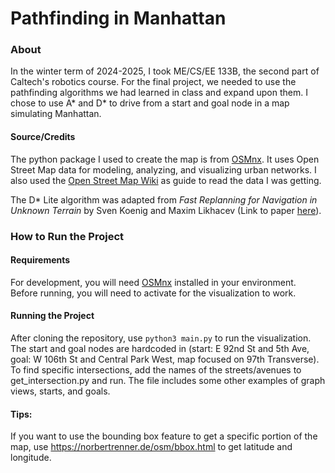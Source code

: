 # Pathfinding in Manhattan

### About 
In the winter term of 2024-2025, I took ME/CS/EE 133B, the second part of Caltech's robotics course. For the final project, we needed to use the pathfinding algorithms we had learned in class and expand upon them. I chose to use A* and D* to drive from a start and goal node in a map simulating Manhattan. 

#### Source/Credits
The python package I used to create the map is from [OSMnx](https://geoffboeing.com/publications/osmnx-paper/). It uses Open Street Map data for modeling, analyzing, and visualizing urban networks. I also used the [Open Street Map Wiki](https://wiki.openstreetmap.org/wiki/Main_Page) as guide to read the data I was getting.

The D* Lite algorithm was adapted from *Fast Replanning for Navigation in Unknown Terrain* by Sven Koenig and Maxim Likhacev (Link to paper [here](https://ieeexplore.ieee.org/document/1435479)). 

### How to Run the Project

#### Requirements 
For development, you will need [OSMnx](https://osmnx.readthedocs.io/en/stable/installation.html) installed in your environment. Before running, you will need to activate for the visualization to work.

#### Running the Project  
After cloning the repository, use `python3 main.py` to run the visualization. The start and goal nodes are hardcoded in (start: E 92nd St and 5th Ave, goal: W 106th St and Central Park West, map focused on 97th Transverse). To find specific intersections, add the names of the streets/avenues to get_intersection.py and run. The file includes some other examples of graph views, starts, and goals.

#### Tips:
If you want to use the bounding box feature to get a specific portion of the map, use https://norbertrenner.de/osm/bbox.html to get latitude and longitude.  
